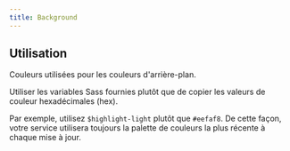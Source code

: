 ```yaml
---
title: Background
---
```


## Utilisation

Couleurs utilisées pour les couleurs d'arrière-plan.

Utiliser les variables Sass fournies plutôt que de copier les valeurs de couleur hexadécimales (hex). 

Par exemple, utilisez <code>$highlight-light</code> plutôt que <code>#eefaf8</code>. De cette façon, votre service utilisera toujours la palette de couleurs la plus récente à chaque mise à jour.
